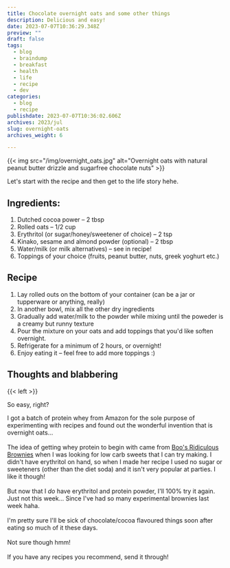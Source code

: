 ```yaml
---
title: Chocolate overnight oats and some other things
description: Delicious and easy!
date: 2023-07-07T10:36:29.348Z
preview: ""
draft: false
tags:
  - blog
  - braindump
  - breakfast
  - health
  - life
  - recipe
  - dev
categories:
  - blog
  - recipe
publishdate: 2023-07-07T10:36:02.606Z
archives: 2023/jul
slug: overnight-oats
archives_weight: 6

---
```


{{< img src="/img/overnight_oats.jpg" alt="Overnight oats with natural peanut butter drizzle and sugarfree chocolate nuts" >}}

Let's start with the recipe and then get to the life story hehe.

## Ingredients: 
1. Dutched cocoa power – 2 tbsp
2. Rolled oats – 1/2 cup
3. Erythritol (or sugar/honey/sweetener of choice) – 2 tsp
4. Kinako, sesame and almond powder (optional) – 2 tbsp
5. Water/milk (or milk alternatives) – see in recipe!
6. Toppings of your choice (fruits, peanut butter, nuts, greek yoghurt etc.)

<!--more-->
## Recipe
1. Lay rolled outs on the bottom of your container (can be a jar or tupperware or anything, really)
2. In another bowl, mix all the other dry ingredients
3. Gradually add water/milk to the powder while mixing until the poweder is a creamy but runny texture
4. Pour the mixture on your oats and add toppings that you'd like soften overnight.
5. Refrigerate for a minimum of 2 hours, or overnight!
6. Enjoy eating it – feel free to add more toppings :)

## Thoughts and blabbering
{{< left >}}

So easy, right?

I got a batch of protein whey from Amazon for the sole purpose of experimenting with recipes and found out the wonderful invention that is overnight oats...
<br/><br/>
The idea of getting whey protein to begin with came from <a href="https://imheatherr.com/boos-ridiculous-brownies/">Boo's Ridiculous Brownies</a> when I was looking for low carb sweets that I can try making. I didn't have erythritol on hand, so when I made her recipe I used no sugar or sweeteners (other than the diet soda) and it isn't very popular at parties. I like it though! 
<br/><br/>
But now that I <i>do</i> have erythritol and protein powder, I'll 100% try it again. Just not this week... Since I've had so many experimental brownies last week haha.
<br/><br/>
I'm pretty sure I'll be sick of chocolate/cocoa flavoured things soon after eating so much of it these days.
<br/><br/>
Not sure though hmm!
<br/><br/>
If you have any recipes you recommend, send it through!
